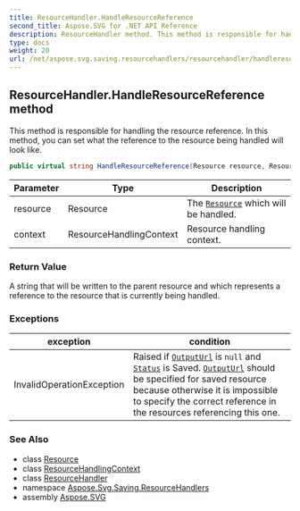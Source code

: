 ```yaml
---
title: ResourceHandler.HandleResourceReference
second_title: Aspose.SVG for .NET API Reference
description: ResourceHandler method. This method is responsible for handling the resource reference. In this method you can set what the reference to the resource being handled will look like
type: docs
weight: 20
url: /net/aspose.svg.saving.resourcehandlers/resourcehandler/handleresourcereference/
---
```

## ResourceHandler.HandleResourceReference method

This method is responsible for handling the resource reference. In this method, you can set what the reference to the resource being handled will look like.

```csharp
public virtual string HandleResourceReference(Resource resource, ResourceHandlingContext context)
```

| Parameter | Type | Description |
| --- | --- | --- |
| resource | Resource | The [`Resource`](../../../aspose.svg.saving/resource/) which will be handled. |
| context | ResourceHandlingContext | Resource handling context. |

### Return Value

A string that will be written to the parent resource and which represents a reference to the resource that is currently being handled.

### Exceptions

| exception | condition |
| --- | --- |
| InvalidOperationException | Raised if [`OutputUrl`](../../../aspose.svg.saving/resource/outputurl/) is `null` and [`Status`](../../../aspose.svg.saving/resource/status/) is Saved. [`OutputUrl`](../../../aspose.svg.saving/resource/outputurl/) should be specified for saved resource because otherwise it is impossible to specify the correct reference in the resources referencing this one. |

### See Also

* class [Resource](../../../aspose.svg.saving/resource/)
* class [ResourceHandlingContext](../../../aspose.svg.saving/resourcehandlingcontext/)
* class [ResourceHandler](../)
* namespace [Aspose.Svg.Saving.ResourceHandlers](../../../aspose.svg.saving.resourcehandlers/)
* assembly [Aspose.SVG](../../../)
